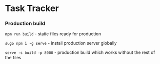 # Task Tracker

### Production build

`npm run build` - static files ready for production

`sugo npm i -g serve` - install production server globally

`serve -s build -p 8000` - production build which works without the rest of the files


